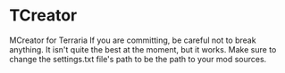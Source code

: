 # TCreator
MCreator for Terraria
If you are committing, be careful not to break anything.
It isn't quite the best at the moment, but it works.
Make sure to change the settings.txt file's path to be the path to your mod sources.
